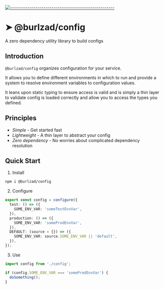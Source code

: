 <!-- ⚠️ This README has been generated from the file(s) "blueprint.md" ⚠️-->

[![-----------------------------------------------------](https://raw.githubusercontent.com/andreasbm/readme/master/assets/lines/colored.png)](#burlzadconfig)

# ➤ @burlzad/config

A zero dependency utility library to build configs

## Introduction

`@burlzad/config` organizes configuration for your service.

It allows you to define different environments in which to run and
provide a system to resolve environment variables to configuration values.

It leans upon static typing to ensure access is valid and is simply a thin
layer to validate config is loaded correctly and allow you to access the types
you defined.

## Principles

- _Simple_ - Get started fast
- _Lightweight_ - A thin layer to abstract your config
- _Zero dependency_ - No worries about complicated dependency resolution

## Quick Start

1. Install

```bash
npm i @burlzad/config
```

2. Configure

```ts
export const config = configure({
  test: () => ({
    SOME_ENV_VAR: 'someTestEnvVar',
  }),
  production: () => ({
    SOME_ENV_VAR: 'someProdEnvVar',
  }),
  DEFAULT: (source = {}) => ({
    SOME_ENV_VAR: source.SOME_ENV_VAR || 'default',
  }),
});
```

3. Use

```ts
import config from './config';

if (config.SOME_ENV_VAR === 'someProdEnvVar') {
  doSomething();
}
```
